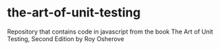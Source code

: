 # the-art-of-unit-testing
Repository that contains code in javascript from the book The Art of Unit Testing, Second Edition by Roy Osherove

